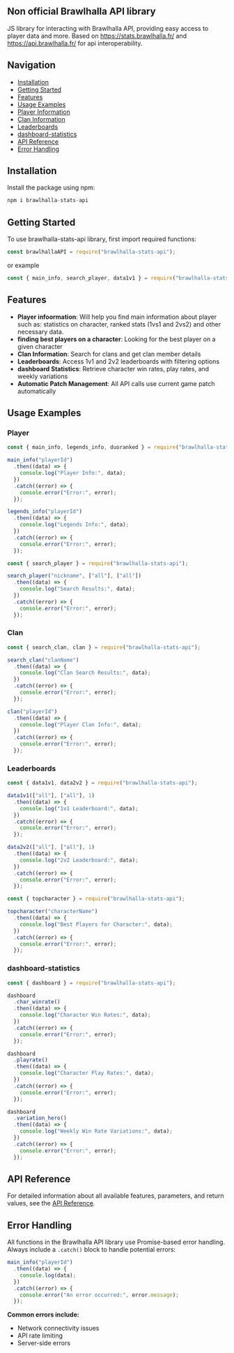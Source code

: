 ## Non official Brawlhalla API library

JS library for interacting with Brawlhalla API, providing easy access to player data and more.
Based on https://stats.brawlhalla.fr/ and https://api.brawlhalla.fr/ for api interoperability.

## Navigation

- [Installation](#installation)
- [Getting Started](#getting-started)
- [Features](#features)
- [Usage Examples](#usage-examples)
- [Player Information](#player)
- [Clan Information](#clan)
- [Leaderboards](#leaderboards)
- [dashboard-statistics](#dashboard-statistics)
- [API Reference](#api-reference)
- [Error Handling](#error-handling)

## Installation

Install the package using npm:

```javascript
npm i brawlhalla-stats-api
```

## Getting Started

To use brawlhalla-stats-api library, first import required functions:

```javascript
const brawlhallaAPI = require("brawlhalla-stats-api");
```

or example

```javascript
const { main_info, search_player, data1v1 } = require("brawlhalla-stats-api");
```

## Features

- **Player infoormation**: Will help you find main information about player such as: statistics on character, ranked stats (1vs1 and 2vs2) and other necessary data.
- **finding best players on a character**: Looking for the best player on a given character
- **Clan Information**: Search for clans and get clan member details
- **Leaderboards**: Access 1v1 and 2v2 leaderboards with filtering options
- **dashboard Statistics**: Retrieve character win rates, play rates, and weekly variations
- **Automatic Patch Management**: All API calls use current game patch automatically

## Usage Examples

### Player

```javascript
const { main_info, legends_info, duoranked } = require("brawlhalla-stats-api");

main_info("playerId")
  .then((data) => {
    console.log("Player Info:", data);
  })
  .catch((error) => {
    console.error("Error:", error);
  });

legends_info("playerId")
  .then((data) => {
    console.log("Legends Info:", data);
  })
  .catch((error) => {
    console.error("Error:", error);
  });
```

```javascript
const { search_player } = require("brawlhalla-stats-api");

search_player("nickname", ["all"], ["all"])
  .then((data) => {
    console.log("Search Results:", data);
  })
  .catch((error) => {
    console.error("Error:", error);
  });
```

### Clan

```javascript
const { search_clan, clan } = require("brawlhalla-stats-api");

search_clan("clanName")
  .then((data) => {
    console.log("Clan Search Results:", data);
  })
  .catch((error) => {
    console.error("Error:", error);
  });

clan("playerId")
  .then((data) => {
    console.log("Player Clan Info:", data);
  })
  .catch((error) => {
    console.error("Error:", error);
  });
```

### Leaderboards

```javascript
const { data1v1, data2v2 } = require("brawlhalla-stats-api");

data1v1(["all"], ["all"], 1)
  .then((data) => {
    console.log("1v1 Leaderboard:", data);
  })
  .catch((error) => {
    console.error("Error:", error);
  });

data2v2(["all"], ["all"], 1)
  .then((data) => {
    console.log("2v2 Leaderboard:", data);
  })
  .catch((error) => {
    console.error("Error:", error);
  });
```

```javascript
const { topcharacter } = require("brawlhalla-stats-api");

topcharacter("characterName")
  .then((data) => {
    console.log("Best Players for Character:", data);
  })
  .catch((error) => {
    console.error("Error:", error);
  });
```

### dashboard-statistics

```javascript
const { dashboard } = require("brawlhalla-stats-api");

dashboard
  .char_winrate()
  .then((data) => {
    console.log("Character Win Rates:", data);
  })
  .catch((error) => {
    console.error("Error:", error);
  });

dashboard
  .playrate()
  .then((data) => {
    console.log("Character Play Rates:", data);
  })
  .catch((error) => {
    console.error("Error:", error);
  });

dashboard
  .variation_hero()
  .then((data) => {
    console.log("Weekly Win Rate Variations:", data);
  })
  .catch((error) => {
    console.error("Error:", error);
  });
```

## API Reference

For detailed information about all available features, parameters, and return values, see the [API Reference](api_reference.md).

## Error Handling

All functions in the Brawlhalla API library use Promise-based error handling. Always include a `.catch()` block to handle potential errors:

```javascript
main_info("playerId")
  .then((data) => {
    console.log(data);
  })
  .catch((error) => {
    console.error("An error occurred:", error.message);
  });
```

**Common errors include:**

- Network connectivity issues
- API rate limiting
- Server-side errors
